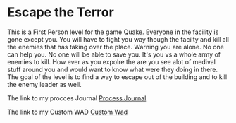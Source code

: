 # Escape the Terror

This is a First Person level for the game Quake. Everyone in the facility is gone except you. You will have to fight you way though the facilty and kill all the enemies that has taking over the place. Warning you are alone. No one can help you. No one will be able to save you. It's you vs a whole army of enemies to kill. How ever as you expolre the are you see alot of medival stuff around you and would want to know what were they doing in there. The goal of the level is to find a way to escape out of the building and to kill the enemy leader as well.

The link to my procces Journal [Process Journal](https://github.com/ZetaKnight117/FPLD-Quake-Level/wiki)

The link to my Custom WAD [Custom Wad](https://github.com/ZetaKnight117/FPLD-Quake-Level/wiki/Theme)
